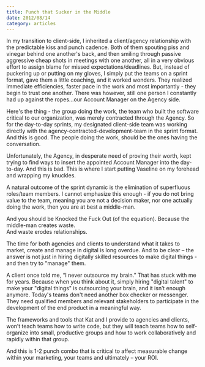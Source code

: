 ```yaml
---
title: Punch that Sucker in the Middle 
date: 2012/08/14
category: articles
---
```


In my transition to client-side, I inherited a client/agency
relationship with the predictable kiss and punch cadence. Both of them
spouting piss and vinegar behind one another's back, and then smiling
through passive aggressive cheap shots in meetings with one another, all
in a very obvious effort to assign blame for missed
expectations/deadlines.  But, instead of puckering up or putting on my
gloves, I simply put the teams on a sprint format, gave them a little
coaching, and it worked wonders.  They realized immediate efficiencies,
faster pace in the work and most importantly - they begin to trust one
another.  There was however, still one person I constantly had up
against the ropes...our Account Manager on the Agency side. 

Here's the thing - the group doing the work, the team who built the
software critical to our organization, was merely contracted through the
Agency.  So for the day-to-day sprints, my designated client-side team
was working directly with the agency-contracted-development-team in the
sprint format.  And this is good. The people doing the work, should be
the ones having the conversation.

Unfortunately, the Agency, in desperate need of proving their worth,
kept trying to find ways to insert the appointed Account Manager into
the day-to-day.  And this is bad.  This is where I start putting
Vaseline on my forehead and wrapping my knuckles.

A natural outcome of the sprint dynamic is the elimination of
superfluous roles/team members.  I cannot emphasize this enough - if you
do not bring value to the team, meaning you are not a decision maker,
  nor one actually doing the work, then you are at best a middle-man.  

  And you should be Knocked the Fuck Out (of the equation).
  Because the middle-man creates waste.  
  And waste erodes relationships.

  The time for both agencies and clients to understand what it takes to
  market, create and manage in digital is long overdue.  And to be clear
  – the answer is not just in hiring digitally skilled resources to make
  digital things - and then try to "manage" them. 

  A client once told me, “I never outsource my brain.”  That has stuck
  with me for years.  Because when you think about it, simply hiring
  "digital talent" to make your "digital things" is outsourcing your
  brain, and it isn’t enough anymore. Today's teams don't need another
  box checker or messenger.  They need qualified members and relevant
  stakeholders to participate in the development of the end product in a
  meaningful way.

  The frameworks and tools that Kat and I provide to agencies and
  clients, won’t teach teams how to write code, but they will teach
  teams how to self-organize into small, productive groups and how to
  work collaboratively and rapidly within that group.

  And this is 1-2 punch combo that is critical to affect measurable
  change within your marketing, your teams and ultimately – your ROI.
